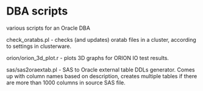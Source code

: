 DBA scripts
===========

various scripts for an Oracle DBA

check_oratabs.pl - checks (and updates) oratab files in a cluster, according to settings in clusterware.

orion/orion_3d_plot.r - plots 3D graphs for ORION IO test results.

sas/sas2oraextab.pl - SAS to Oracle external table DDLs generator. Comes up with column names based on description, creates multiple tables if there are more than 1000 columns in source SAS file.
